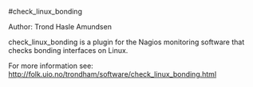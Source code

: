 #check_linux_bonding

Author: Trond Hasle Amundsen

check_linux_bonding is a plugin for the Nagios monitoring software that checks bonding interfaces on Linux.

For more information see: http://folk.uio.no/trondham/software/check_linux_bonding.html
